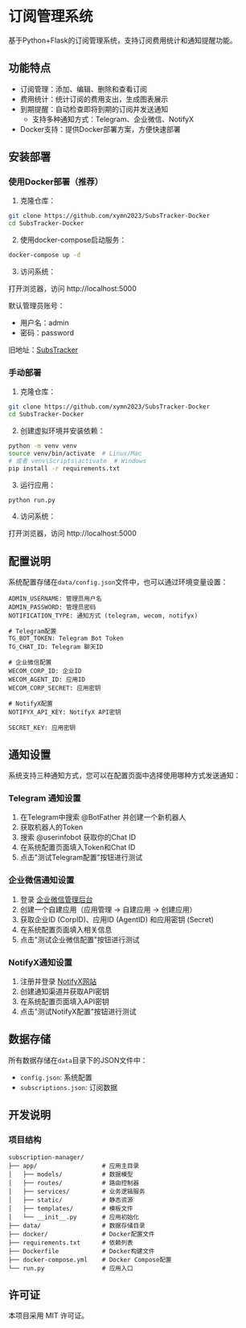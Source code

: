 # 订阅管理系统

基于Python+Flask的订阅管理系统，支持订阅费用统计和通知提醒功能。

## 功能特点

- 订阅管理：添加、编辑、删除和查看订阅
- 费用统计：统计订阅的费用支出，生成图表展示
- 到期提醒：自动检查即将到期的订阅并发送通知
  - 支持多种通知方式：Telegram、企业微信、NotifyX
- Docker支持：提供Docker部署方案，方便快速部署

## 安装部署

### 使用Docker部署（推荐）

1. 克隆仓库：

```bash
git clone https://github.com/xymn2023/SubsTracker-Docker
cd SubsTracker-Docker
```

2. 使用docker-compose启动服务：

```bash
docker-compose up -d
```

3. 访问系统：

打开浏览器，访问 http://localhost:5000

默认管理员账号：
- 用户名：admin
- 密码：password

旧地址：[SubsTracker](https://github.com/xymn2023/SubsTracker)

### 手动部署

1. 克隆仓库：

```bash
git clone https://github.com/xymn2023/SubsTracker-Docker
cd SubsTracker-Docker
```

2. 创建虚拟环境并安装依赖：

```bash
python -m venv venv
source venv/bin/activate  # Linux/Mac
# 或者 venv\Scripts\activate  # Windows
pip install -r requirements.txt
```

3. 运行应用：

```bash
python run.py
```

4. 访问系统：

打开浏览器，访问 http://localhost:5000

## 配置说明

系统配置存储在`data/config.json`文件中，也可以通过环境变量设置：

```
ADMIN_USERNAME: 管理员用户名
ADMIN_PASSWORD: 管理员密码
NOTIFICATION_TYPE: 通知方式 (telegram, wecom, notifyx)

# Telegram配置
TG_BOT_TOKEN: Telegram Bot Token
TG_CHAT_ID: Telegram 聊天ID

# 企业微信配置 
WECOM_CORP_ID: 企业ID
WECOM_AGENT_ID: 应用ID
WECOM_CORP_SECRET: 应用密钥

# NotifyX配置
NOTIFYX_API_KEY: NotifyX API密钥

SECRET_KEY: 应用密钥
```

## 通知设置

系统支持三种通知方式，您可以在配置页面中选择使用哪种方式发送通知：

### Telegram 通知设置

1. 在Telegram中搜索 @BotFather 并创建一个新机器人
2. 获取机器人的Token
3. 搜索 @userinfobot 获取你的Chat ID
4. 在系统配置页面填入Token和Chat ID
5. 点击"测试Telegram配置"按钮进行测试

### 企业微信通知设置

1. 登录 [企业微信管理后台](https://work.weixin.qq.com/wework_admin/)
2. 创建一个自建应用（应用管理 -> 自建应用 -> 创建应用）
3. 获取企业ID (CorpID)、应用ID (AgentID) 和应用密钥 (Secret)
4. 在系统配置页面填入相关信息
5. 点击"测试企业微信配置"按钮进行测试

### NotifyX通知设置

1. 注册并登录 [NotifyX网站](https://www.notifyx.cn/)
2. 创建通知渠道并获取API密钥
3. 在系统配置页面填入API密钥
4. 点击"测试NotifyX配置"按钮进行测试

## 数据存储

所有数据存储在`data`目录下的JSON文件中：

- `config.json`: 系统配置
- `subscriptions.json`: 订阅数据

## 开发说明

### 项目结构

```
subscription-manager/
├── app/                  # 应用主目录
│   ├── models/           # 数据模型
│   ├── routes/           # 路由控制器
│   ├── services/         # 业务逻辑服务
│   ├── static/           # 静态资源
│   ├── templates/        # 模板文件
│   └── __init__.py       # 应用初始化
├── data/                 # 数据存储目录
├── docker/               # Docker配置文件
├── requirements.txt      # 依赖列表
├── Dockerfile            # Docker构建文件
├── docker-compose.yml    # Docker Compose配置
└── run.py                # 应用入口
```

## 许可证

本项目采用 MIT 许可证。 
